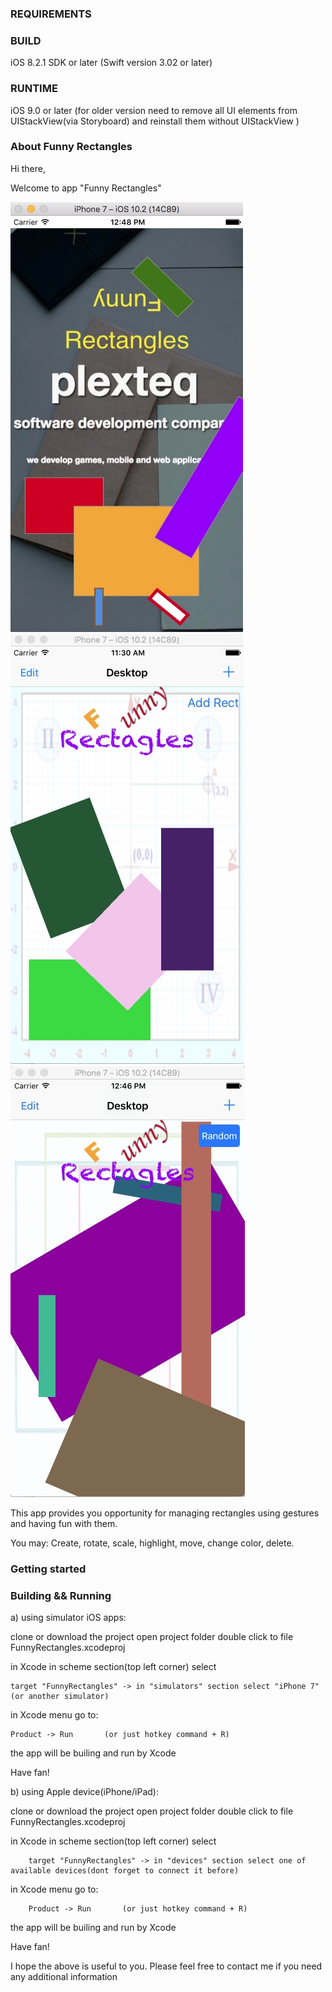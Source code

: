 

### REQUIREMENTS ###


### BUILD ###
iOS 8.2.1 SDK or later
(Swift version 3.02 or later)

### RUNTIME ###
iOS 9.0 or later 
(for older version need to remove all UI elements from UIStackView(via Storyboard) and reinstall them without UIStackView )


### About Funny Rectangles ###

Hi there,

Welcome to app "Funny Rectangles"

![screenshot](https://github.com/PROudoxa/git-first/blob/master/screenshotLogo.jpg)
![screenshot](https://github.com/PROudoxa/git-first/blob/master/screenshot1.jpg)
![screenshot](https://github.com/PROudoxa/git-first/blob/master/screenshot2.jpg)

This app provides you opportunity for managing rectangles using gestures and having fun with them.

You may:
Create, rotate, scale, highlight, move, change color, delete.


### Getting started ###

### Building && Running ###

a) using simulator iOS apps:

clone or download the project
open project folder
double click to file FunnyRectangles.xcodeproj

in Xcode in scheme section(top left corner) select

    target "FunnyRectangles" -> in "simulators" section select "iPhone 7"(or another simulator)

in Xcode menu go to:

    Product -> Run       (or just hotkey command + R)

the app will be builing and run by Xcode

Have fan!



b) using Apple device(iPhone/iPad):

clone or download the project
open project folder
double click to file FunnyRectangles.xcodeproj

in Xcode in scheme section(top left corner) select

        target "FunnyRectangles" -> in "devices" section select one of available devices(dont forget to connect it before)

in Xcode menu go to:

        Product -> Run       (or just hotkey command + R)

the app will be builing and run by Xcode

Have fan!


I hope the above is useful to you.
Please feel free to contact me if you need any additional information

